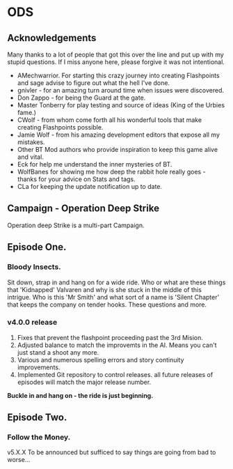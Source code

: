 # ODS

## Acknowledgements
Many thanks to a lot of people that got this over the line and put up with my stupid questions. If I miss anyone here, please forgive it was not intentional.

- AMechwarrior. For starting this crazy journey into creating Flashpoints and sage advise to figure out what the hell I've done. 
- gnivler - for an amazing turn around time when issues were discovered.
- Don Zappo - for being the Guard at the gate. 
- Master Tonberry for play testing and source of ideas (King of the Urbies fame.)
- CWolf - from whom come forth all his wonderful tools that make creating Flashpoints possible. 
- Jamie Wolf - from his amazing development editors that expose all my mistakes.
- Other BT Mod authors who provide inspiration to keep this game alive and vital.
- Eck for help me understand the inner mysteries of BT.
- WolfBanes for showing me how deep the rabbit hole really goes - thanks for your advice on Stats and tags.
- CLa for keeping the update notification up to date.

## Campaign - Operation Deep Strike

Operation deep Strike is a multi-part Campaign. 

## Episode One. 
### Bloody Insects.

Sit down, strap in and hang on for a wide ride. Who or what are these things that 'Kidnapped' Valvaren and why is she stuck in the middle of this intrigue. Who is this 'Mr Smith' and what sort of a name is 'Silent Chapter' that keeps the company on tender hooks. These questions and more.

### v4.0.0 release
1.  Fixes that prevent the flashpoint proceeding past the 3rd Mision.
2.  Adjusted balance to match the improvemts in the AI. Means you can't just stand a shoot any more.
3.  Various and numerous spelling errors and story continuity improvements.
4.  Implemented Git repository to control releases. all future releases of episodes will match the major release number.


**Buckle in and hang on - the ride is just beginning.**

## Episode Two.
### Follow the Money.

v5.X.X
To be announced but sufficed to say things are going from bad to worse...
